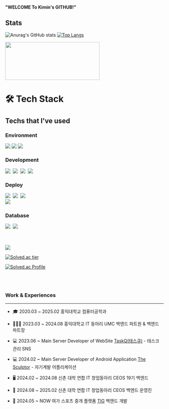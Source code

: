 #### "WELCOME To Kimin's GITHUB!"

## Stats
![Anurag's GitHub stats](https://github-readme-stats.vercel.app/api?username=nimikgnoej&show_icons=true&theme=dracula&count_private=true)
[![Top Langs](https://github-readme-stats.vercel.app/api/top-langs/?username=nimikgnoej&layout=compact&theme=dracula)](https://github.com/anuraghazra/github-readme-stats)


<a href="https://github.com/devxb/gitanimals">
  <img
    src="https://render.gitanimals.org/lines/nimikgnoej?pet-id=648095505370572744"
    width="300"
    height="120" />
</a>
  
  

<h1>🛠️ Tech Stack</h1>

<h2>Techs that I've used</h2>

<h3>Environment</h3>

<p align="left">
  <img src="https://img.shields.io/badge/intellij-000000?style=for-the-badge&logo=intellij&logoColor=white">
  <img src="https://img.shields.io/badge/git-F05032?style=for-the-badge&logo=git&logoColor=white">
  <img src="https://img.shields.io/badge/github-181717?style=for-the-badge&logo=github&logoColor=white">
</p>

<h3>Development</h3>

<p align="left">
  <img src="https://img.shields.io/badge/Spring-6DB33F?style=flat-square&logo=Spring&logoColor=white"/></a>&nbsp
  <img src="https://img.shields.io/badge/SpringBoot-6DB33F?style=flat-square&logo=SpringBoot&logoColor=white"/></a>&nbsp  
  <img src="https://img.shields.io/badge/JPA-6DB33F?style=flat-square&logo=Jpa&logoColor=white"/></a>&nbsp 
  <img src="https://img.shields.io/badge/QueryDsl-6DB33F?style=flat-square&logo=Jpa&logoColor=white"/></a>&nbsp 
</p>

<h3>Deploy</h3>

<p align="left">
  <img src="https://img.shields.io/badge/AWS-232F3E?style=flat-square&logo=Amazon AWS&logoColor=white"/></a>&nbsp 
  <img src="https://img.shields.io/badge/Github Actions-2088FF?style=flat-square&logo=Github Actions&logoColor=white"/></a>&nbsp 
  <img src="https://img.shields.io/badge/Docker-2496ED?style=flat-square&logo=Docker&logoColor=white"/></a>&nbsp
  </br>
  <img src="https://img.shields.io/badge/nginx-%23009639.svg?style=for-the-badge&logo=nginx&logoColor=white"/></a>&nbsp
</p>

<h3>Database</h3>

<p align="left"> 
  <img src="https://img.shields.io/badge/Redis-DC382D?style=flat-square&logo=Redis&logoColor=white"/></a>&nbsp 
  <img src="https://img.shields.io/badge/Mysql-E6B91E?style=flat-square&logo=MySql&logoColor=white"/></a>&nbsp 
</p>

<br>
<br>
<a href="https://hits.seeyoufarm.com"><img src="https://hits.seeyoufarm.com/api/count/incr/badge.svg?url=https%3A%2F%2Fgithub.com%2Fnimikgnoej%2Fnimikgnoej&count_bg=%2379C83D&title_bg=%23555555&icon=leaflet.svg&icon_color=%23E7E7E7&title=hits&edge_flat=false"/></a>

<br>

[![Solved.ac tier](http://mazassumnida.wtf/api/mini/generate_badge?boj=kimin0626)](https://solved.ac/profile/kimin0626)
  
[![Solved.ac Profile](http://mazassumnida.wtf/api/v2/generate_badge?boj=kimin0626)]([https://solved.ac/soo6427/](https://solved.ac/profile/kimin0626))

<br>


</br>

### Work & Experiences 

----
- 🎓 2020.03 ~ 2025.02 홍익대학교 컴퓨터공학과

- 🧑🏻‍💻 2023.03 ~ 2024.08 홍익대학교 IT 동아리 UMC 백엔드 파트원 & 백엔드 파트장
  
- 💻 2023.06 ~ Main Server Developer of WebSite [TaskQ(태스큐)](https://github.com/TasQueue) - 태스크 관리 SNS
  
- 💻 2024.02 ~ Main Server Developer of Android Application [The Sculptor](https://github.com/The-Sculptor/Server) - 자기계발 어플리케이션
  
- 🖥️ 2024.02 ~ 2024.08 신촌 대학 연합 IT 창업동아리 CEOS 19기 백엔드

- 🔵 2024.08 ~ 2025.02 신촌 대학 연합 IT 창업동아리 CEOS 백엔드 운영진

- 🏅 2024.05 ~ NOW  여가 스포츠 중개 플랫폼 [TIG](https://tigleisure.com) 백엔드 개발
